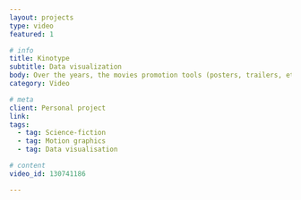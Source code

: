 ```yaml
---
layout: projects
type: video
featured: 1

# info
title: Kinotype
subtitle: Data visualization
body: Over the years, the movies promotion tools (posters, trailers, etc.) became formatted and began to suffer form a lack of creativity. Kinotype offers a new insight and addresses this issue through the lense of Science-fiction movies. These posters and trailers, generated by data collection, demonstrate this standardization.
category: Video

# meta
client: Personal project
link:
tags: 
  - tag: Science-fiction
  - tag: Motion graphics
  - tag: Data visualisation

# content
video_id: 130741186

---
```


<div class="col--16 block project__block">
    <div class="project__mockup" style="background-image: url({{ site.url }}{{ site.resourceurl }}/projects/{{ page.title | slugify }}/{{ page.title | slugify }}-mockup-cover.jpg)"></div>
</div>
